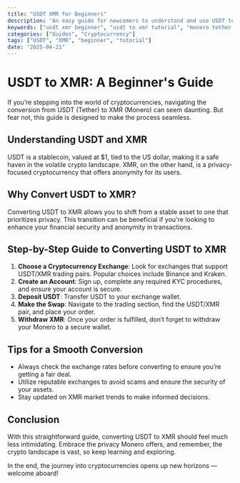 ```yaml
---
title: "USDT XMR for Beginners"
description: "An easy guide for newcomers to understand and use USDT to XMR conversion."
keywords: ["usdt xmr beginner", "usdt to xmr tutorial", "monero tether how to"]
categories: ["Guides", "Cryptocurrency"]
tags: ["USDT", "XMR", "beginner", "tutorial"]
date: "2025-04-21"
---
```


# USDT to XMR: A Beginner's Guide

If you’re stepping into the world of cryptocurrencies, navigating the conversion from USDT (Tether) to XMR (Monero) can seem daunting. But fear not, this guide is designed to make the process seamless. 

## Understanding USDT and XMR

USDT is a stablecoin, valued at $1, tied to the US dollar, making it a safe haven in the volatile crypto landscape. XMR, on the other hand, is a privacy-focused cryptocurrency that offers anonymity for its users.

## Why Convert USDT to XMR?

Converting USDT to XMR allows you to shift from a stable asset to one that prioritizes privacy. This transition can be beneficial if you're looking to enhance your financial security and anonymity in transactions.

## Step-by-Step Guide to Converting USDT to XMR

1. **Choose a Cryptocurrency Exchange**: Look for exchanges that support USDT/XMR trading pairs. Popular choices include Binance and Kraken.
2. **Create an Account**: Sign up, complete any required KYC procedures, and ensure your account is secure.
3. **Deposit USDT**: Transfer USDT to your exchange wallet.
4. **Make the Swap**: Navigate to the trading section, find the USDT/XMR pair, and place your order.
5. **Withdraw XMR**: Once your order is fulfilled, don’t forget to withdraw your Monero to a secure wallet.

## Tips for a Smooth Conversion

- Always check the exchange rates before converting to ensure you’re getting a fair deal.
- Utilize reputable exchanges to avoid scams and ensure the security of your assets.
- Stay updated on XMR market trends to make informed decisions.

## Conclusion

With this straightforward guide, converting USDT to XMR should feel much less intimidating. Embrace the privacy Monero offers, and remember, the crypto landscape is vast, so keep learning and exploring.

In the end, the journey into cryptocurrencies opens up new horizons — welcome aboard!